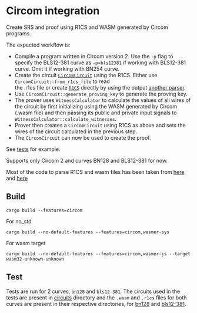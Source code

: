 # Circom integration

Create SRS and proof using R1CS and WASM generated by Circom programs. 

The expected workflow is:

- Compile a program written in Circom version 2. Use the `-p` flag to specify the BLS12-381 curve as `-p=bls12381` if 
  working with BLS12-381 curve. Omit it if working with BN254 curve.
- Create the circuit [`CircomCircuit`](./circuit.rs) using the R1CS. Either use `CircomCircuit::from_r1cs_file` to read  
  the .r1cs file or create [`R1CS`](./r1cs.rs) directly by using the output [another parser](https://github.com/iden3/r1csfile).
- Use `CircomCircuit::generate_proving_key` to generate the proving key.
- The prover uses `WitnessCalculator` to calculate the values of all wires of the circuit by first initializing using the 
  WASM generated by Circom (.wasm file) and then passing its public and private input signals to `WitnessCalculator::calculate_witnesses`.  
- Prover then creates a `CircomCircuit` using R1CS as above and sets the wires of the circuit calculated in the previous step.
- The `CircomCircuit` can now be used to create the proof.

See [tests](./tests.rs) for example.

Supports only Circom 2 and curves BN128 and BLS12-381 for now. 

Most of the code to parse R1CS and wasm files has been taken from [here](https://github.com/gakonst/ark-circom) and [here](https://github.com/iden3/circom_runtime/blob/master/js/witness_calculator.js)

## Build

```
cargo build --features=circom
```

For no_std

```
cargo build --no-default-features --features=circom,wasmer-sys
```

For wasm target

```
cargo build --no-default-features --features=circom,wasmer-js --target wasm32-unknown-unknown
```

## Test

Tests are run for 2 curves, `bn128` and `bls12-381`. The circuits used in the tests are present in [circuits](../../test-vectors/circuits) 
directory and the `.wasm` and `.r1cs` files for both curves are present in their respective directories, for [bn128](../../test-vectors/bn128) 
and [bls12-381](../../test-vectors/bls12-381). 